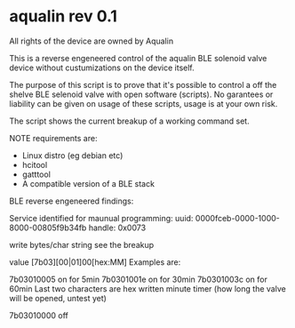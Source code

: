 # aqualin rev 0.1

All rights of the device are owned by Aqualin

This is a reverse engeneered control of the aqualin BLE solenoid valve device without custumizations on the device itself.

The purpose of this script is to prove that it's possible to control a off the shelve BLE selenoid valve with open software (scripts). No garantees or liability can be given on usage of these scripts, usage is at your own risk. 

The script shows the current breakup of a working command set.

NOTE requirements are: 
- Linux distro (eg debian etc)
- hcitool
- gatttool 
- A compatible version of a BLE stack


BLE reverse engeneered findings:

Service identified for maunual programming:
uuid: 0000fceb-0000-1000-8000-00805f9b34fb
handle: 0x0073

write bytes/char string see the breakup

value [7b03][00|01]00[hex:MM]
Examples are:

7b03010005 on for 5min
7b0301001e on for 30min
7b0301003c on for 60min
Last two characters are hex written minute timer (how long the valve will be opened, untest yet)

7b03010000 off
